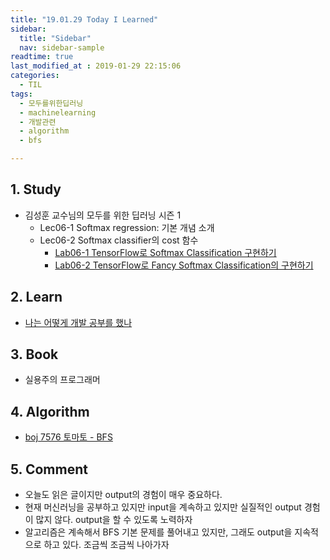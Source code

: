 ```yaml
---
title: "19.01.29 Today I Learned"
sidebar:
  title: "Sidebar"
  nav: sidebar-sample
readtime: true
last_modified_at : 2019-01-29 22:15:06
categories:
  - TIL
tags:
  - 모두를위한딥러닝
  - machinelearning
  - 개발관련
  - algorithm
  - bfs

---
```


## 1. Study

- 김성훈 교수님의 모두를 위한 딥러닝 시즌 1
    - Lec06-1 Softmax regression: 기본 개념 소개
    - Lec06-2 Softmax classifier의 cost 함수
      - [Lab06-1 TensorFlow로 Softmax Classification 구현하기](https://github.com/jinhyeok-kim/MLStudy/blob/master/MLStudy_Lab/MLStudy_Lab06-1.ipynb)
      - [Lab06-2 TensorFlow로 Fancy Softmax Classification의 구현하기](https://github.com/jinhyeok-kim/MLStudy/blob/master/MLStudy_Lab/MLStudy_Lab06-2.ipynb)


## 2. Learn

- [나는 어떻게 개발 공부를 했나](https://medium.com/@Jbee_/%EB%82%98%EB%8A%94-%EC%96%B4%EB%96%BB%EA%B2%8C-%EA%B0%9C%EB%B0%9C-%EA%B3%B5%EB%B6%80%EB%A5%BC-%ED%96%88%EB%82%98-2%ED%8E%B8-267a7ee108dc)

## 3. Book

- 실용주의 프로그래머

## 4. Algorithm

- [boj 7576 토마토 - BFS](https://github.com/jinhyeok-kim/Algorithm/blob/master/Java/boj/_7576_Tomato/src/Main.java)


## 5. Comment

- 오늘도 읽은 글이지만 output의 경험이 매우 중요하다.
- 현재 머신러닝을 공부하고 있지만 input을 계속하고 있지만 실질적인 output 경험이 많지 않다. output을 할 수 있도록 노력하자
- 알고리즘은 계속해서 BFS 기본 문제를 풀어내고 있지만, 그래도 output을 지속적으로 하고 있다. 조금씩 조금씩 나아가자
